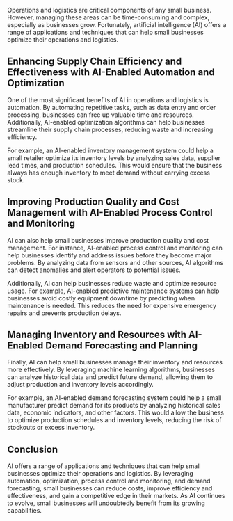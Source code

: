 

Operations and logistics are critical components of any small business. However, managing these areas can be time-consuming and complex, especially as businesses grow. Fortunately, artificial intelligence (AI) offers a range of applications and techniques that can help small businesses optimize their operations and logistics.

Enhancing Supply Chain Efficiency and Effectiveness with AI-Enabled Automation and Optimization
-----------------------------------------------------------------------------------------------

One of the most significant benefits of AI in operations and logistics is automation. By automating repetitive tasks, such as data entry and order processing, businesses can free up valuable time and resources. Additionally, AI-enabled optimization algorithms can help businesses streamline their supply chain processes, reducing waste and increasing efficiency.

For example, an AI-enabled inventory management system could help a small retailer optimize its inventory levels by analyzing sales data, supplier lead times, and production schedules. This would ensure that the business always has enough inventory to meet demand without carrying excess stock.

Improving Production Quality and Cost Management with AI-Enabled Process Control and Monitoring
-----------------------------------------------------------------------------------------------

AI can also help small businesses improve production quality and cost management. For instance, AI-enabled process control and monitoring can help businesses identify and address issues before they become major problems. By analyzing data from sensors and other sources, AI algorithms can detect anomalies and alert operators to potential issues.

Additionally, AI can help businesses reduce waste and optimize resource usage. For example, AI-enabled predictive maintenance systems can help businesses avoid costly equipment downtime by predicting when maintenance is needed. This reduces the need for expensive emergency repairs and prevents production delays.

Managing Inventory and Resources with AI-Enabled Demand Forecasting and Planning
--------------------------------------------------------------------------------

Finally, AI can help small businesses manage their inventory and resources more effectively. By leveraging machine learning algorithms, businesses can analyze historical data and predict future demand, allowing them to adjust production and inventory levels accordingly.

For example, an AI-enabled demand forecasting system could help a small manufacturer predict demand for its products by analyzing historical sales data, economic indicators, and other factors. This would allow the business to optimize production schedules and inventory levels, reducing the risk of stockouts or excess inventory.

Conclusion
----------

AI offers a range of applications and techniques that can help small businesses optimize their operations and logistics. By leveraging automation, optimization, process control and monitoring, and demand forecasting, small businesses can reduce costs, improve efficiency and effectiveness, and gain a competitive edge in their markets. As AI continues to evolve, small businesses will undoubtedly benefit from its growing capabilities.
